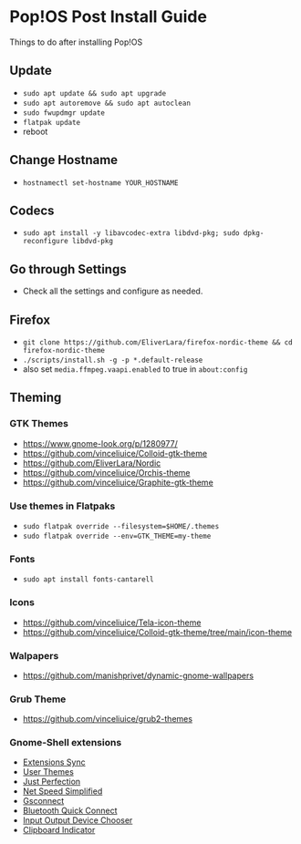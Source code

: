 # Pop!OS Post Install Guide
Things to do after installing Pop!OS

## Update
* `sudo apt update && sudo apt upgrade`
* `sudo apt autoremove && sudo apt autoclean`
* `sudo fwupdmgr update`
* `flatpak update`
* reboot

## Change Hostname
* `hostnamectl set-hostname YOUR_HOSTNAME`

## Codecs
* `sudo apt install -y libavcodec-extra libdvd-pkg; sudo dpkg-reconfigure libdvd-pkg`

## Go through Settings
* Check all the settings and configure as needed.

## Firefox
* `git clone https://github.com/EliverLara/firefox-nordic-theme && cd firefox-nordic-theme`
* `./scripts/install.sh -g -p *.default-release`
* also set `media.ffmpeg.vaapi.enabled` to true in `about:config`

## Theming 

### GTK Themes
* https://www.gnome-look.org/p/1280977/
* https://github.com/vinceliuice/Colloid-gtk-theme 
* https://github.com/EliverLara/Nordic
* https://github.com/vinceliuice/Orchis-theme
* https://github.com/vinceliuice/Graphite-gtk-theme

### Use themes in Flatpaks
* `sudo flatpak override --filesystem=$HOME/.themes`
* `sudo flatpak override --env=GTK_THEME=my-theme`

### Fonts
* `sudo apt install fonts-cantarell` 

### Icons
* https://github.com/vinceliuice/Tela-icon-theme
* https://github.com/vinceliuice/Colloid-gtk-theme/tree/main/icon-theme

### Walpapers
* https://github.com/manishprivet/dynamic-gnome-wallpapers

### Grub Theme
* https://github.com/vinceliuice/grub2-themes

### Gnome-Shell extensions
* [Extensions Sync](https://extensions.gnome.org/extension/1486/extensions-sync/)
* [User Themes](https://extensions.gnome.org/extension/19/user-themes/)
* [Just Perfection](https://extensions.gnome.org/extension/3843/just-perfection/)
* [Net Speed Simplified](https://extensions.gnome.org/extension/3724/net-speed-simplified/)
* [Gsconnect](https://extensions.gnome.org/extension/1319/gsconnect/)
* [Bluetooth Quick Connect](https://extensions.gnome.org/extension/1401/bluetooth-quick-connect/)
* [Input Output Device Chooser](https://github.com/mmalafaia/gse-sound-output-device-chooser/tree/patch-1)
* [Clipboard Indicator](https://extensions.gnome.org/extension/779/clipboard-indicator/)
